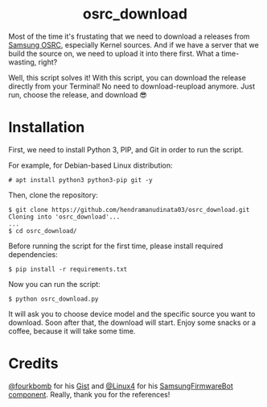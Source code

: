 <div align="center">
    <h1>osrc_download</h1>
</div>

Most of the time it's frustating that we need to download a releases from [Samsung OSRC](https://opensource.samsung.com), especially Kernel sources. And if we have a server that we build the source on, we need to upload it into there first. What a time-wasting, right?

Well, this script solves it! With this script, you can download the release directly from your Terminal! No need to download-reupload anymore. Just run, choose the release, and download 😎

# Installation

First, we need to install Python 3, PIP, and Git in order to run the script.

For example, for Debian-based Linux distribution:

```
# apt install python3 python3-pip git -y
```

Then, clone the repository:

```
$ git clone https://github.com/hendramanudinata03/osrc_download.git
Cloning into 'osrc_download'...
...
$ cd osrc_download/
```

Before running the script for the first time, please install required dependencies:

```
$ pip install -r requirements.txt
```

Now you can run the script:

```
$ python osrc_download.py
```

It will ask you to choose device model and the specific source you want to download. Soon after that, the download will start. Enjoy some snacks or a coffee, because it will take some time.

# Credits

[@fourkbomb](https://github.com/fourkbomb) for his [Gist](https://gist.github.com/fourkbomb/9f0aeadb5b300a4fdd23559c368d75dd) and [@Linux4](https://github.com/Linux4) for his [SamsungFirmwareBot component](https://github.com/Linux4/SamsungFirmwareBot/blob/master/src/main/java/de/linux4/samsungfwbot/SamsungKernelInfo.java). Really, thank you for the references!
